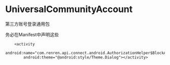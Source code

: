 UniversalCommunityAccount
=========================

第三方账号登录通用包

务必在Manifest中声明这些
 <activity
            android:name="com.tenpage.uca.LoginSinaWeiboActivity"
            android:label="@string/app_name" >
        </activity>
        <activity
            android:name="com.tenpage.uca.LoginRenrenActivity"
            android:label="@string/app_name" >
        </activity>
<!--         人人网必须声明的 -->
        <activity
  		android:name="com.renren.api.connect.android.AuthorizationHelper$BlockActivity"
			android:theme="@android:style/Theme.Dialog"></activity>
